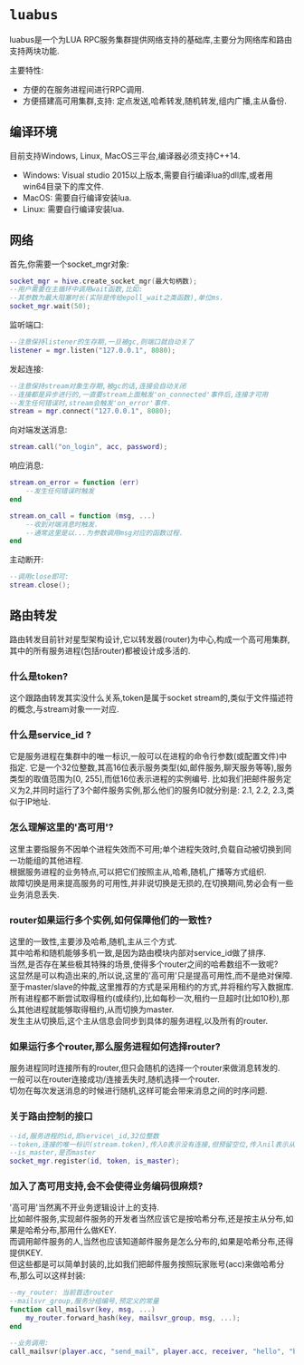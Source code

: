 # `luabus`

luabus是一个为LUA RPC服务集群提供网络支持的基础库,主要分为网络库和路由支持两块功能.

主要特性:
- 方便的在服务进程间进行RPC调用.
- 方便搭建高可用集群,支持: 定点发送,哈希转发,随机转发,组内广播,主从备份.

## 编译环境

目前支持Windows, Linux, MacOS三平台,编译器必须支持C++14.  

- Windows: Visual studio 2015以上版本,需要自行编译lua的dll库,或者用win64目录下的库文件.
- MacOS: 需要自行编译安装lua.
- Linux: 需要自行编译安装lua.

## 网络
首先,你需要一个socket\_mgr对象:

```lua
socket_mgr = hive.create_socket_mgr(最大句柄数);
--用户需要在主循环中调用wait函数,比如:
--其参数为最大阻塞时长(实际是传给epoll_wait之类函数),单位ms.
socket_mgr.wait(50);
```

监听端口:

```lua
--注意保持listener的生存期,一旦被gc,则端口就自动关了
listener = mgr.listen("127.0.0.1", 8080);
```

发起连接:

```lua
--注意保持stream对象生存期,被gc的话,连接会自动关闭
--连接都是异步进行的,一直要stream上面触发'on_connected'事件后,连接才可用
--发生任何错误时,stream会触发'on_error'事件.
stream = mgr.connect("127.0.0.1", 8080);
```

向对端发送消息:

```lua
stream.call("on_login", acc, password);
```

响应消息:

```lua
stream.on_error = function (err)
    --发生任何错误时触发
end

stream.on_call = function (msg, ...)
    --收到对端消息时触发.
    --通常这里是以...为参数调用msg对应的函数过程.
end
```

主动断开:

```lua
--调用close即可:
stream.close();
```

## 路由转发

路由转发目前针对星型架构设计,它以转发器(router)为中心,构成一个高可用集群,其中的所有服务进程(包括router)都被设计成多活的.

### 什么是token?
这个跟路由转发其实没什么关系,token是属于socket stream的,类似于文件描述符的概念,与stream对象一一对应.

### 什么是service\_id ?
它是服务进程在集群中的唯一标识,一般可以在进程的命令行参数(或配置文件)中指定.
它是一个32位整数,其高16位表示服务类型(如,邮件服务,聊天服务等等),服务类型的取值范围为[0, 255],而低16位表示进程的实例编号.
比如我们把邮件服务定义为2,并同时运行了3个邮件服务实例,那么他们的服务ID就分别是: 2.1, 2.2, 2.3,类似于IP地址.  

### 怎么理解这里的'高可用'?
这里主要指服务不因单个进程失效而不可用;单个进程失效时,负载自动被切换到同一功能组的其他进程.  
根据服务进程的业务特点,可以把它们按照主从,哈希,随机,广播等方式组织.  
故障切换是用来提高服务的可用性,并非说切换是无损的,在切换期间,势必会有一些业务消息丢失.  

### router如果运行多个实例,如何保障他们的一致性?
这里的一致性,主要涉及哈希,随机,主从三个方式.  
其中哈希和随机能够多机一致,是因为路由模块内部对service\_id做了排序.  
当然,是否存在某些极其特殊的场景,使得多个router之间的哈希数组不一致呢?  
这显然是可以构造出来的,所以说,这里的'高可用'只是提高可用性,而不是绝对保障.  
至于master/slave的仲裁,这里推荐的方式是采用租约的方式,并将租约写入数据库.  
所有进程都不断尝试取得租约(或续约),比如每秒一次,租约一旦超时(比如10秒),那么其他进程就能够取得租约,从而切换为master.  
发生主从切换后,这个主从信息会同步到具体的服务进程,以及所有的router.  

### 如果运行多个router,那么服务进程如何选择router?
服务进程同时连接所有的router,但只会随机的选择一个router来做消息转发的.  
一般可以在router连接成功/连接丢失时,随机选择一个router.    
切勿在每次发送消息的时候进行随机,这样可能会带来消息之间的时序问题.  

### 关于路由控制的接口

```lua
--id,服务进程的id,即service\_id,32位整数
--token,连接的唯一标识(stream.token),传入0表示没有连接,但预留空位,传入nil表示从路由表删除
--is_master,是否master
socket_mgr.register(id, token, is_master);
```

### 加入了高可用支持,会不会使得业务编码很麻烦?

'高可用'当然离不开业务逻辑设计上的支持.  
比如邮件服务,实现邮件服务的开发者当然应该它是按哈希分布,还是按主从分布,如果是哈希分布,那用什么做KEY.  
而调用邮件服务的人,当然也应该知道邮件服务是怎么分布的,如果是哈希分布,还得提供KEY.  
但这些都是可以简单封装的,比如我们把邮件服务按照玩家账号(acc)来做哈希分布,那么可以这样封装:  

```lua
--my_router: 当前首选router
--mailsvr_group,服务分组编号,预定义的常量
function call_mailsvr(key, msg, ...)
	my_router.forward_hash(key, mailsvr_group, msg, ...);
end

--业务调用:
call_mailsvr(player.acc, "send_mail", player.acc, receiver, "hello", "balabala...");
```




